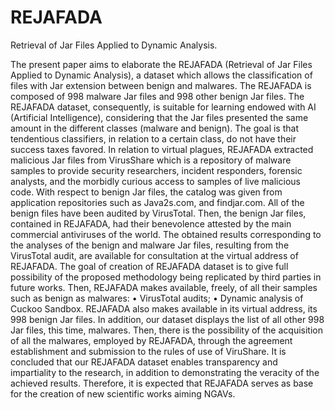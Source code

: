 # REJAFADA
Retrieval of Jar Files Applied to Dynamic Analysis.

The present paper aims to elaborate the REJAFADA (Retrieval of Jar Files Applied to Dynamic Analysis), a dataset which allows the classification of files with Jar extension between benign and malwares. The REJAFADA is composed of 998 malware Jar files and 998 other benign Jar files. The REJAFADA dataset, consequently, is suitable for learning endowed with AI (Artificial Intelligence), considering that the Jar files presented the same amount in the different classes (malware and benign). The goal is that tendentious classifiers, in relation to a certain class, do not have their success taxes favored.
In relation to virtual plagues, REJAFADA extracted malicious Jar files from VirusShare which is a repository of malware samples to provide security researchers, incident responders, forensic analysts, and the morbidly curious access to samples of live malicious code. With respect to benign Jar files, the catalog was given from application repositories such as Java2s.com, and findjar.com. All of the benign files have been audited by VirusTotal. Then, the benign Jar files, contained in REJAFADA, had their benevolence attested by the main commercial antiviruses of the world. The obtained results corresponding to the analyses of the benign and malware Jar files, resulting from the VirusTotal audit, are available for consultation at the virtual address of REJAFADA.
The goal of creation of REJAFADA dataset is to give full possibility of the proposed methodology being replicated by third parties in future works. Then, REJAFADA makes available, freely, of all their samples such as benign as malwares:
• VirusTotal audits;
• Dynamic analysis of Cuckoo Sandbox.
REJAFADA also makes available in its virtual address, its 998 benign Jar files. In addition, our dataset displays the list of all other 998 Jar files, this time, malwares. Then, there is the possibility of the acquisition of all the malwares, employed by REJAFADA, through the agreement establishment and submission to the rules of use of ViruShare. It is concluded that our REJAFADA dataset enables transparency and impartiality to the research, in addition to demonstrating the veracity of the achieved results. Therefore, it is expected that REJAFADA serves as base for the creation of new scientific works aiming NGAVs.
